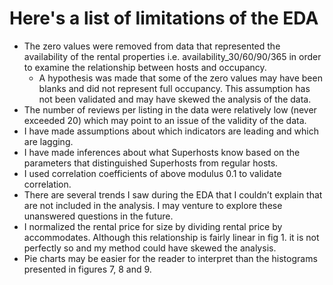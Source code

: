 # Here's a list of limitations of the EDA
- The zero values were removed from data that represented the availability of the rental properties i.e. availability_30/60/90/365 in order to examine the relationship between hosts and occupancy.
  - A hypothesis was made that some of the zero values may have been blanks and did not represent full occupancy. This assumption has not been validated and may have skewed the analysis of the data.
- The number of reviews per listing in the data were relatively low (never exceeded 20) which may point to an issue of the validity of the data.
- I have made assumptions about which indicators are leading and which are lagging.
- I have made inferences about what Superhosts know based on the parameters that distinguished Superhosts from regular hosts.
- I used correlation coefficients of above modulus 0.1 to validate correlation.
- There are several trends I saw during the EDA that I couldn’t explain that are not included in the analysis. I may venture to explore these unanswered questions in the future.
- I normalized the rental price for size by dividing rental price by accommodates. Although this relationship is fairly linear in fig 1. it is not perfectly so and my method could have skewed the analysis.
- Pie charts may be easier for the reader to interpret than the histograms presented in figures 7, 8 and 9.
